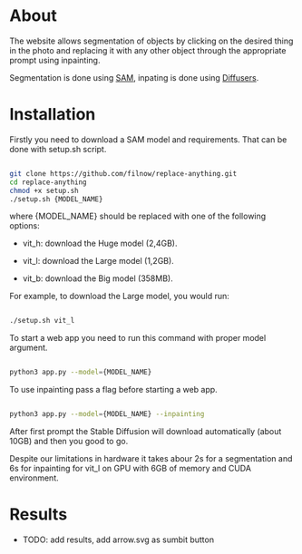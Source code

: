 # About

The website allows segmentation of objects by clicking on the desired thing in the photo and replacing it with any other object through the appropriate prompt using inpainting.

Segmentation is done using [SAM](https://github.com/facebookresearch/segment-anything), inpating is done using [Diffusers](https://github.com/huggingface/diffusers).

# Installation 

Firstly you need to download a SAM model and requirements.
That can be done with setup.sh script.

```bash

git clone https://github.com/filnow/replace-anything.git
cd replace-anything
chmod +x setup.sh
./setup.sh {MODEL_NAME}

```
where {MODEL_NAME} should be replaced with one of the following options:

* vit_h: download the Huge model (2,4GB).

* vit_l: download the Large model (1,2GB).

* vit_b: download the Big model (358MB).

For example, to download the Large model, you would run:

```bash

./setup.sh vit_l

```
To start a web app you need to run this command with proper model argument.

```bash

python3 app.py --model={MODEL_NAME}

```
To use inpainting pass a flag before starting a web app.

```bash

python3 app.py --model={MODEL_NAME} --inpainting

```

After first prompt the Stable Diffusion will download automatically (about 10GB) and then you good to go.

Despite our limitations in hardware it takes abour 2s for a segmentation and 6s for inpainting for vit_l on GPU with 6GB of memory and CUDA environment.

# Results

* TODO: add results, add arrow.svg as sumbit button



